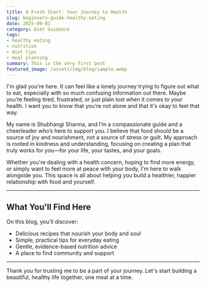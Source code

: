 ```yaml
---
title: A Fresh Start: Your Journey to Health
slug: beginners-guide-healthy-eating
date: 2025-09-02
category: Diet Guidance
tags:
- healthy eating
- nutrition
- diet tips
- meal planning
summary: This is the very first post
featured_image: /assets/img/blog/sample.webp
---
```


I'm glad you're here. It can feel like a lonely journey trying to figure out what to eat, especially with so much confusing information out there. Maybe you’re feeling tired, frustrated, or just plain lost when it comes to your health. I want you to know that you’re not alone and that it's okay to feel that way.

My name is Shubhangi Sharma, and I’m a compassionate guide and a cheerleader who’s here to support you. I believe that food should be a source of joy and nourishment, not a source of stress or guilt. My approach is rooted in kindness and understanding, focusing on creating a plan that truly works for you—for your life, your tastes, and your goals.

Whether you're dealing with a health concern, hoping to find more energy, or simply want to feel more at peace with your body, I'm here to walk alongside you. This space is all about helping you build a healthier, happier relationship with food and yourself.

---

## What You'll Find Here

On this blog, you’ll discover:

* Delicious recipes that nourish your body and soul
* Simple, practical tips for everyday eating
* Gentle, evidence-based nutrition advice
* A place to find community and support

---

Thank you for trusting me to be a part of your journey. Let's start building a beautiful, healthy life together, one meal at a time.
